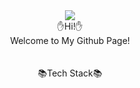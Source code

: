 <div align=center>
<img src="https://capsule-render.vercel.app/api?type=waving&color=auto&height=200&section=header&text=Jimin's%20Github&fontSize=90" />
</div>

<div align=center>
✋Hi!✋<br/>
Welcome to My Github Page!
</div>
<br/>
<br/>
<div align=center>
📚Tech Stack📚
</div>

